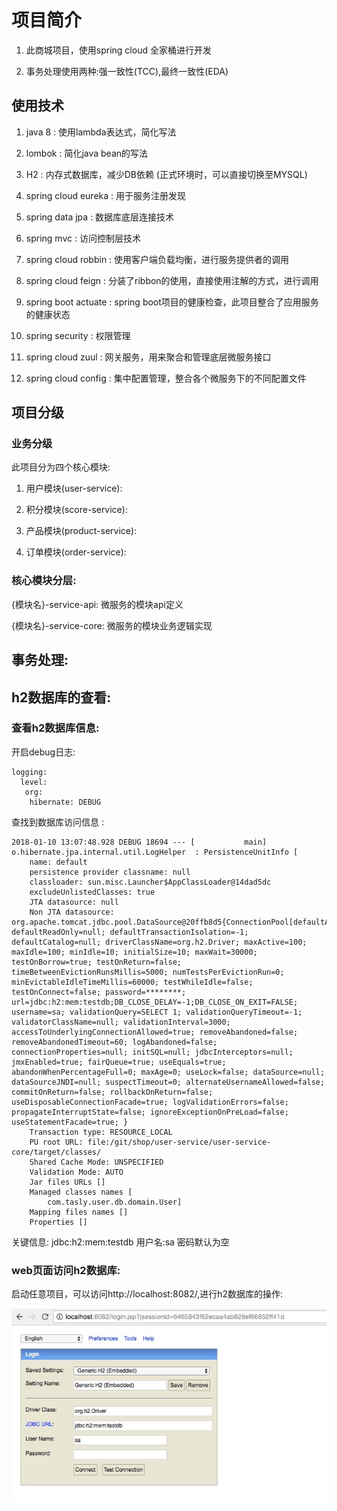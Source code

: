 # 项目简介

1. 此商城项目，使用spring cloud 全家桶进行开发

2. 事务处理使用两种:强一致性(TCC),最终一致性(EDA)


## 使用技术

1. java 8 : 使用lambda表达式，简化写法

1. lombok : 简化java bean的写法

1. H2 : 内存式数据库，减少DB依赖 (正式环境时，可以直接切换至MYSQL)

1. spring cloud eureka : 用于服务注册发现

1. spring data jpa : 数据库底层连接技术

1. spring mvc : 访问控制层技术

1. spring cloud robbin : 使用客户端负载均衡，进行服务提供者的调用

1. spring cloud feign : 分装了ribbon的使用，直接使用注解的方式，进行调用

1. spring boot actuate : spring boot项目的健康检查，此项目整合了应用服务的健康状态

1. spring security : 权限管理

1. spring cloud zuul : 网关服务，用来聚合和管理底层微服务接口

1. spring cloud config : 集中配置管理，整合各个微服务下的不同配置文件


## 项目分级

### 业务分级

此项目分为四个核心模块:

1. 用户模块(user-service):

1. 积分模块(score-service):

1. 产品模块(product-service):

1. 订单模块(order-service):


### 核心模块分层:

{模块名}-service-api: 微服务的模块api定义

{模块名}-service-core: 微服务的模块业务逻辑实现


## 事务处理:


## h2数据库的查看:

### 查看h2数据库信息:

开启debug日志:

    logging:
      level:
       org:
        hibernate: DEBUG

查找到数据库访问信息 :

    2018-01-10 13:07:48.928 DEBUG 18694 --- [           main] o.hibernate.jpa.internal.util.LogHelper  : PersistenceUnitInfo [
        name: default
        persistence provider classname: null
        classloader: sun.misc.Launcher$AppClassLoader@14dad5dc
        excludeUnlistedClasses: true
        JTA datasource: null
        Non JTA datasource: org.apache.tomcat.jdbc.pool.DataSource@20ffb8d5{ConnectionPool[defaultAutoCommit=null; defaultReadOnly=null; defaultTransactionIsolation=-1; defaultCatalog=null; driverClassName=org.h2.Driver; maxActive=100; maxIdle=100; minIdle=10; initialSize=10; maxWait=30000; testOnBorrow=true; testOnReturn=false; timeBetweenEvictionRunsMillis=5000; numTestsPerEvictionRun=0; minEvictableIdleTimeMillis=60000; testWhileIdle=false; testOnConnect=false; password=********; url=jdbc:h2:mem:testdb;DB_CLOSE_DELAY=-1;DB_CLOSE_ON_EXIT=FALSE; username=sa; validationQuery=SELECT 1; validationQueryTimeout=-1; validatorClassName=null; validationInterval=3000; accessToUnderlyingConnectionAllowed=true; removeAbandoned=false; removeAbandonedTimeout=60; logAbandoned=false; connectionProperties=null; initSQL=null; jdbcInterceptors=null; jmxEnabled=true; fairQueue=true; useEquals=true; abandonWhenPercentageFull=0; maxAge=0; useLock=false; dataSource=null; dataSourceJNDI=null; suspectTimeout=0; alternateUsernameAllowed=false; commitOnReturn=false; rollbackOnReturn=false; useDisposableConnectionFacade=true; logValidationErrors=false; propagateInterruptState=false; ignoreExceptionOnPreLoad=false; useStatementFacade=true; }
        Transaction type: RESOURCE_LOCAL
        PU root URL: file:/git/shop/user-service/user-service-core/target/classes/
        Shared Cache Mode: UNSPECIFIED
        Validation Mode: AUTO
        Jar files URLs []
        Managed classes names [
            com.tasly.user.db.domain.User]
        Mapping files names []
        Properties []

关键信息: jdbc:h2:mem:testdb
用户名:sa
密码默认为空

### web页面访问h2数据库:

启动任意项目，可以访问http://localhost:8082/,进行h2数据库的操作:

![](./docs/images/h2_web_utils.jpg)

